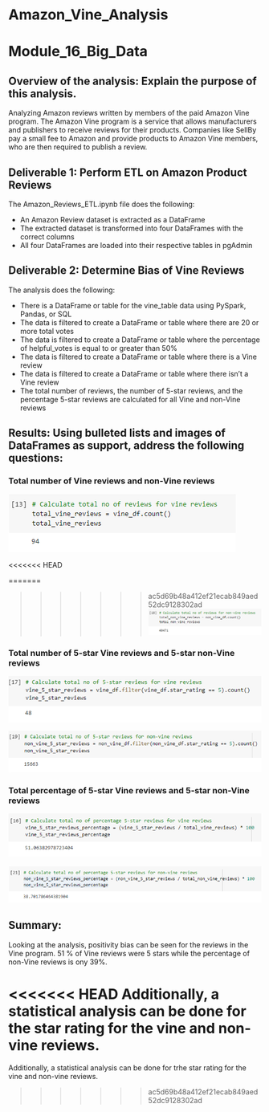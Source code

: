 # Amazon_Vine_Analysis
# Module_16_Big_Data

## Overview of the analysis: Explain the purpose of this analysis.
Analyzing Amazon reviews written by members of the paid Amazon Vine program. The Amazon Vine program is a service that allows manufacturers and publishers to receive reviews for their products. Companies like SellBy pay a small fee to Amazon and provide products to Amazon Vine members, who are then required to publish a review.

## Deliverable 1: Perform ETL on Amazon Product Reviews
The Amazon_Reviews_ETL.ipynb file does the following:
- An Amazon Review dataset is extracted as a DataFrame
- The extracted dataset is transformed into four DataFrames with the correct columns
- All four DataFrames are loaded into their respective tables in pgAdmin 

## Deliverable 2: Determine Bias of Vine Reviews
The analysis does the following:
- There is a DataFrame or table for the vine_table data using PySpark, Pandas, or SQL
- The data is filtered to create a DataFrame or table where there are 20 or more total votes
- The data is filtered to create a DataFrame or table where the percentage of helpful_votes is equal to or greater than 50%
- The data is filtered to create a DataFrame or table where there is a Vine review
- The data is filtered to create a DataFrame or table where there isn’t a Vine review
- The total number of reviews, the number of 5-star reviews, and the percentage 5-star reviews are calculated for all Vine and non-Vine reviews

## Results: Using bulleted lists and images of DataFrames as support, address the following questions:

### Total number of Vine reviews and non-Vine reviews
![total_vine_reviews](https://github.com/veenapu/Amazon_Vine_Analysis/blob/main/Images/fig1_total_vine_reviews.PNG)

<<<<<<< HEAD

=======
>>>>>>> ac5d69b48a412ef21ecab849aed52dc9128302ad
![total_non_vine_reviews](https://github.com/veenapu/Amazon_Vine_Analysis/blob/main/Images/fig2_total_non_vine_reviews.PNG)

### Total number of 5-star Vine reviews and 5-star non-Vine reviews
![no_of_5_star_reviews](https://github.com/veenapu/Amazon_Vine_Analysis/blob/main/Images/fig3_total_vine_5_star_reviews.PNG)

![no_of_5_star_non_vine_reviews](https://github.com/veenapu/Amazon_Vine_Analysis/blob/main/Images/fig4_total_non_vine_5_star_reviews.PNG)

### Total percentage of 5-star Vine reviews and 5-star non-Vine reviews
![total_percentage_vine_reviews](https://github.com/veenapu/Amazon_Vine_Analysis/blob/main/Images/fig5_total_percentage_vine_reviews.PNG)

![total_percentage_non_vine_reviews](https://github.com/veenapu/Amazon_Vine_Analysis/blob/main/Images/fig6_toal_percentage_non_vine_reviews.PNG)

## Summary: 
Looking at the analysis, positivity bias can be seen for the reviews in the Vine program.  51 % of Vine reviews were 5 stars while the percentage of non-Vine reviews is ony 39%. 

<<<<<<< HEAD
Additionally, a statistical analysis can be done for the star rating for the vine and non-vine reviews.
=======
Additionally, a statistical analysis can be done for trhe star rating for the vine and non-vine reviews.
>>>>>>> ac5d69b48a412ef21ecab849aed52dc9128302ad
